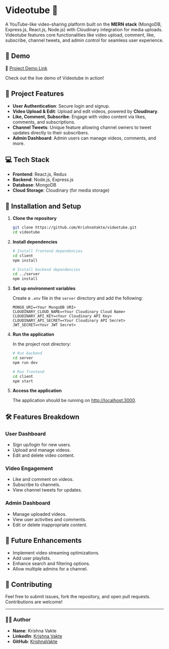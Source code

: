 # Videotube 🎥

A YouTube-like video-sharing platform built on the **MERN stack** (MongoDB, Express.js, React.js, Node.js) with Cloudinary integration for media uploads. Videotube features core functionalities like video upload, comment, like, subscribe, channel tweets, and admin control for seamless user experience.

## 🚀 Demo

🔗 [Project Demo Link](https://videoutube.vercel.app/)  

Check out the live demo of Videotube in action!

## 📂 Project Features

- **User Authentication**: Secure login and signup.
- **Video Upload & Edit**: Upload and edit videos, powered by **Cloudinary**.
- **Like, Comment, Subscribe**: Engage with video content via likes, comments, and subscriptions.
- **Channel Tweets**: Unique feature allowing channel owners to tweet updates directly to their subscribers.
- **Admin Dashboard**: Admin users can manage videos, comments, and more.
  
## 💻 Tech Stack

- **Frontend**: React.js, Redux
- **Backend**: Node.js, Express.js
- **Database**: MongoDB
- **Cloud Storage**: Cloudinary (for media storage)
  
## 📁 Installation and Setup

1. **Clone the repository**
   ```bash
   git clone https://github.com/KrishnaVakte/videotube.git
   cd videotube
   ```

2. **Install dependencies**
   ```bash
   # Install frontend dependencies
   cd client
   npm install

   # Install backend dependencies
   cd ../server
   npm install
   ```

3. **Set up environment variables**

   Create a `.env` file in the `server` directory and add the following:

   ```env
   MONGO_URI=<Your MongoDB URI>
   CLOUDINARY_CLOUD_NAME=<Your Cloudinary Cloud Name>
   CLOUDINARY_API_KEY=<Your Cloudinary API Key>
   CLOUDINARY_API_SECRET=<Your Cloudinary API Secret>
   JWT_SECRET=<Your JWT Secret>
   ```

4. **Run the application**

   In the project root directory:

   ```bash
   # Run backend
   cd server
   npm run dev

   # Run frontend
   cd client
   npm start
   ```

5. **Access the application**

   The application should be running on [http://localhost:3000](http://localhost:3000).

## 🛠️ Features Breakdown

### User Dashboard
- Sign up/login for new users.
- Upload and manage videos.
- Edit and delete video content.

### Video Engagement
- Like and comment on videos.
- Subscribe to channels.
- View channel tweets for updates.

### Admin Dashboard
- Manage uploaded videos.
- View user activities and comments.
- Edit or delete inappropriate content.


## 🚀 Future Enhancements

- Implement video streaming optimizations.
- Add user playlists.
- Enhance search and filtering options.
- Allow multiple admins for a channel.

## 🤝 Contributing

Feel free to submit issues, fork the repository, and open pull requests. Contributions are welcome!

---

### 👨‍💻 Author

- **Name**: Krishna Vakte
- **LinkedIn**: [Krishna Vakte](https://www.linkedin.com/in/krishnavakte)
- **GitHub**: [KrishnaVakte](https://github.com/KrishnaVakte)

